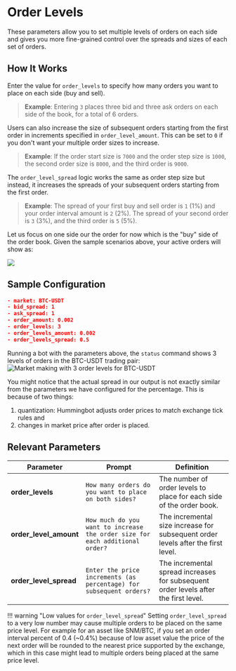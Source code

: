 # Order Levels

These parameters allow you to set multiple levels of orders on each side and gives you more fine-grained control over the spreads and sizes of each set of orders.

## How It Works

Enter the value for `order_levels` to specify how many orders you want to place on each side (buy and sell).

>**Example**: Entering `3` places three bid and three ask orders on each side of the book, for a total of 6 orders.

Users can also increase the size of subsequent orders starting from the first order in increments specified in `order_level_amount`. This can be set to `0` if you don't want your multiple order sizes to increase.

>**Example**: If the order start size is `7000` and the order step size is `1000`, the second order size is `8000`, and the third order is `9000`.

The `order_level_spread` logic works the same as order step size but instead, it increases the spreads of your subsequent orders starting from the first order.

>**Example**: The spread of your first buy and sell order is `1` (1%) and your order interval amount is `2` (2%). The spread of your second order is `3` (3%), and the third order is `5` (5%).

Let us focus on one side our the order for now which is the "buy" side of the order book. Given the sample scenarios above, your active orders will show as:

![](/assets/img/order_level_spread_amount.png)


## Sample Configuration

```json
- market: BTC-USDT
- bid_spread: 1
- ask_spread: 1
- order_amount: 0.002
- order_levels: 3
- order_levels_amount: 0.002
- order_levels_spread: 0.5
```

Running a bot with the parameters above, the `status` command shows 3 levels of orders in the BTC-USDT trading pair: 
![Market making with 3 order levels for BTC-USDT](/assets/img/order_level_spread_amount1-new.png)


You might notice that the actual spread in our output is not exactly similar from the parameters we have configured for the percentage. This is because of two things:
1) quantization: Hummingbot adjusts order prices to match exchange tick rules and 
2) changes in market price after order is placed.

## Relevant Parameters

| Parameter | Prompt | Definition |
|-----------|--------|------------|
| **order_levels** | `How many orders do you want to place on both sides?` | The number of order levels to place for each side of the order book. |
| **order_level_amount** | `How much do you want to increase the order size for each additional order?` | The incremental size increase for subsequent order levels after the first level. |
| **order_level_spread** | `Enter the price increments (as percentage) for subsequent orders?` | The incremental spread increases for subsequent order levels after the first level. |

!!! warning "Low values for `order_level_spread`"
    Setting `order_level_spread` to a very low number may cause multiple orders to be placed on the same price level. For example for an asset like SNM/BTC, if you set an order interval percent of 0.4 (~0.4%) because of low asset value the price of the next order will be rounded to the nearest price supported by the exchange, which in this case might lead to multiple orders being placed at the same price level.
